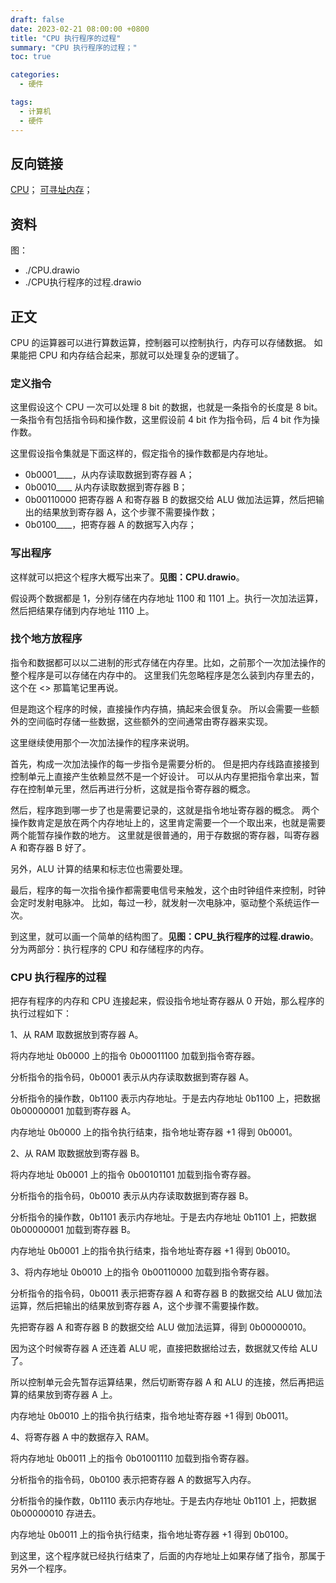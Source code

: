 ```yaml
---
draft: false
date: 2023-02-21 08:00:00 +0800
title: "CPU 执行程序的过程"
summary: "CPU 执行程序的过程；"
toc: true

categories:
  - 硬件

tags:
  - 计算机
  - 硬件
---
```


## 反向链接

[CPU](/计算机/硬件/CPU)；
[可寻址内存](/计算机/硬件/可寻址内存)；

## 资料

图：

- ./CPU.drawio
- ./CPU执行程序的过程.drawio

## 正文

CPU 的运算器可以进行算数运算，控制器可以控制执行，内存可以存储数据。
如果能把 CPU 和内存结合起来，那就可以处理复杂的逻辑了。

### 定义指令

这里假设这个 CPU 一次可以处理 8 bit 的数据，也就是一条指令的长度是 8 bit。
一条指令有包括指令码和操作数，这里假设前 4 bit 作为指令码，后 4 bit 作为操作数。

这里假设指令集就是下面这样的，假定指令的操作数都是内存地址。

- 0b0001____，从内存读取数据到寄存器 A；
- 0b0010____ 从内存读取数据到寄存器 B；
- 0b00110000 把寄存器 A 和寄存器 B 的数据交给 ALU 做加法运算，然后把输出的结果放到寄存器 A，这个步骤不需要操作数；
- 0b0100____，把寄存器 A 的数据写入内存；

### 写出程序

这样就可以把这个程序大概写出来了。**见图：CPU.drawio**。

假设两个数据都是 1，分别存储在内存地址 1100 和 1101 上。执行一次加法运算，然后把结果存储到内存地址 1110 上。

### 找个地方放程序

指令和数据都可以以二进制的形式存储在内存里。比如，之前那个一次加法操作的整个程序是可以存储在内存中的。
这里我们先忽略程序是怎么装到内存里去的，这个在 <<BIOS>> 那篇笔记里再说。

但是跑这个程序的时候，直接操作内存搞，搞起来会很复杂。
所以会需要一些额外的空间临时存储一些数据，这些额外的空间通常由寄存器来实现。

这里继续使用那个一次加法操作的程序来说明。

首先，构成一次加法操作的每一步指令是需要分析的。
但是把内存线路直接接到控制单元上直接产生依赖显然不是一个好设计。
可以从内存里把指令拿出来，暂存在控制单元里，然后再进行分析，这就是指令寄存器的概念。

然后，程序跑到哪一步了也是需要记录的，这就是指令地址寄存器的概念。
两个操作数肯定是放在两个内存地址上的，这里肯定需要一个一个取出来，也就是需要两个能暂存操作数的地方。
这里就是很普通的，用于存数据的寄存器，叫寄存器 A 和寄存器 B 好了。

另外，ALU 计算的结果和标志位也需要处理。

最后，程序的每一次指令操作都需要电信号来触发，这个由时钟组件来控制，时钟会定时发射电脉冲。
比如，每过一秒，就发射一次电脉冲，驱动整个系统运作一次。

到这里，就可以画一个简单的结构图了。**见图：CPU_执行程序的过程.drawio**。
分为两部分：执行程序的 CPU 和存储程序的内存。

### CPU 执行程序的过程

把存有程序的内存和 CPU 连接起来，假设指令地址寄存器从 0 开始，那么程序的执行过程如下：

1、从 RAM 取数据放到寄存器 A。

将内存地址 0b0000 上的指令 0b00011100 加载到指令寄存器。

分析指令的指令码，0b0001 表示从内存读取数据到寄存器 A。

分析指令的操作数，0b1100 表示内存地址。于是去内存地址 0b1100 上，把数据 0b00000001 加载到寄存器 A。

内存地址 0b0000 上的指令执行结束，指令地址寄存器 +1 得到 0b0001。

2、从 RAM 取数据放到寄存器 B。

将内存地址 0b0001 上的指令 0b00101101 加载到指令寄存器。

分析指令的指令码，0b0010 表示从内存读取数据到寄存器 B。

分析指令的操作数，0b1101 表示内存地址。于是去内存地址 0b1101 上，把数据 0b00000001 加载到寄存器 B。

内存地址 0b0001 上的指令执行结束，指令地址寄存器 +1 得到 0b0010。

3、将内存地址 0b0010 上的指令 0b00110000 加载到指令寄存器。

分析指令的指令码，0b0011 表示把寄存器 A 和寄存器 B 的数据交给 ALU 做加法运算，然后把输出的结果放到寄存器 A，这个步骤不需要操作数。

先把寄存器 A 和寄存器 B 的数据交给 ALU 做加法运算，得到 0b00000010。

因为这个时候寄存器 A 还连着 ALU 呢，直接把数据给过去，数据就又传给 ALU 了。

所以控制单元会先暂存运算结果，然后切断寄存器 A 和 ALU 的连接，然后再把运算的结果放到寄存器 A 上。

内存地址 0b0010 上的指令执行结束，指令地址寄存器 +1 得到 0b0011。

4、将寄存器 A 中的数据存入 RAM。

将内存地址 0b0011 上的指令 0b01001110 加载到指令寄存器。

分析指令的指令码，0b0100 表示把寄存器 A 的数据写入内存。

分析指令的操作数，0b1110 表示内存地址。于是去内存地址 0b1101 上，把数据 0b00000010 存进去。

内存地址 0b0011 上的指令执行结束，指令地址寄存器 +1 得到 0b0100。

到这里，这个程序就已经执行结束了，后面的内存地址上如果存储了指令，那属于另外一个程序。

